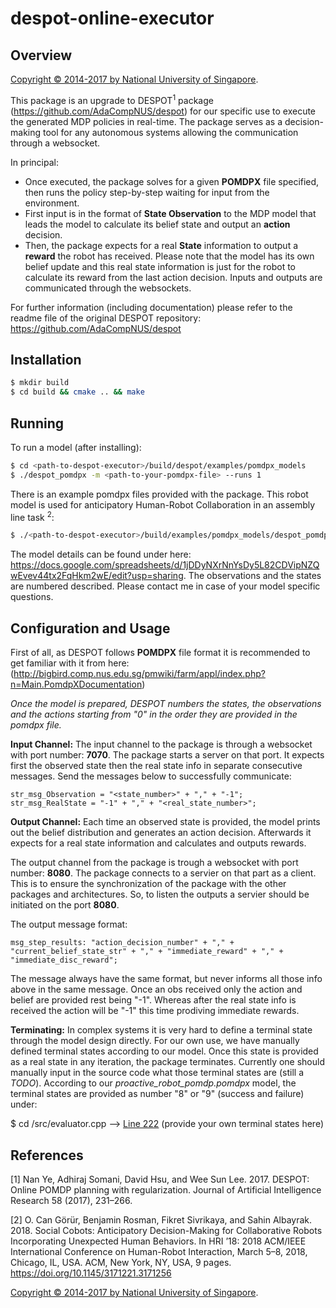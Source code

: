 # despot-online-executor

## Overview

[Copyright &copy; 2014-2017 by National University of Singapore](http://motion.comp.nus.edu.sg/).

This package is an upgrade to DESPOT<sup>1</sup> package (https://github.com/AdaCompNUS/despot) for our specific use to execute the generated MDP policies in real-time. The package serves as a decision-making tool for any autonomous systems allowing the communication through a websocket. 

In principal:
* Once executed, the package solves for a given **POMDPX** file specified, then runs the policy step-by-step waiting for input from the environment. 
* First input is in the format of **State Observation** to the MDP model that leads the model to calculate its belief state and output an **action** decision. 
* Then, the package expects for a real **State** information to output a **reward** the robot has received. 
Please note that the model has its own belief update and this real state information is just for the robot to calculate its reward from the last action decision. Inputs and outputs are communicated through the websockets.

For further information (including documentation) please refer to the readme file of the original DESPOT repository: https://github.com/AdaCompNUS/despot

## Installation

```bash
$ mkdir build
$ cd build && cmake .. && make
```

## Running

To run a model (after installing):

```bash
$ cd <path-to-despot-executor>/build/despot/examples/pomdpx_models
$ ./despot_pomdpx -m <path-to-your-pomdpx-file> --runs 1 
```

There is an example pomdpx files provided with the package. This robot model is used for anticipatory Human-Robot Collaboration in an assembly line task <sup>2</sup>:
```bash
$ ./<path-to-despot-executor>/build/examples/pomdpx_models/despot_pomdpx -m <path-to-despot-executor>/examples/pomdpx_models/data/humanModel_v2.POMDPx --runs 1
```
The model details can be found under here: https://docs.google.com/spreadsheets/d/1jDDyNXrNnYsDy5L82CDVipNZQwEvev44tx2FqHkm2wE/edit?usp=sharing. The observations and the states are numbered described. Please contact me in case of your model specific questions.

## Configuration and Usage

First of all, as DESPOT follows **POMDPX** file format it is recommended to get familiar with it from here: (http://bigbird.comp.nus.edu.sg/pmwiki/farm/appl/index.php?n=Main.PomdpXDocumentation)

*Once the model is prepared, DESPOT numbers the states, the observations and the actions starting from "0" in the order they are provided in the pomdpx file.*

**Input Channel:**
The input channel to the package is through a websocket with port number: **7070**. The package starts a server on that port.
It expects first the observed state then the real state info in separate consecutive messages. Send the messages below to successfully communicate:
```
str_msg_Observation = "<state_number>" + "," + "-1";
str_msg_RealState = "-1" + "," + "<real_state_number>";
```

**Output Channel:**
Each time an observed state is provided, the model prints out the belief distribution and generates an action decision. Afterwards it expects for a real state information and calculates and outputs rewards.

The output channel from the package is trough a websocket with port number: **8080**. The package connects to a servier on that part as a client. This is to ensure the synchronization of the package with the other packages and architectures. So, to listen the outputs a servier should be initiated on the port **8080**.

The output message format:
```
msg_step_results: "action_decision_number" + "," + "current_belief_state_str" + "," + "immediate_reward" + "," + "immediate_disc_reward";
```
The message always have the same format, but never informs all those info above in the same message. Once an obs received only the action and belief are provided rest being "-1". Whereas after the real state info is received the action will be "-1" this time prodiving immediate rewards.

**Terminating:**
In complex systems it is very hard to define a terminal state through the model design directly. For our own use, we have manually defined terminal states according to our model. Once this state is provided as a real state in any iteration, the package terminates. Currently one should manually input in the source code what those terminal states are (still a *TODO*). According to our *proactive_robot_pomdp.pomdpx* model, the terminal states are provided as number "8" or "9" (success and failure) under:

$ cd <path-to-despot-executor>/src/evaluator.cpp  --> [Line 222](https://gitlab.tubit.tu-berlin.de/app-ras/hrc_industry_ss18/blob/initial_commit_version/code/despot_MDP_robot/src/evaluator.cpp#L222) (provide your own terminal states here)

## References

[1] Nan Ye, Adhiraj Somani, David Hsu, and Wee Sun Lee. 2017. DESPOT: Online POMDP planning with regularization. Journal of Artificial Intelligence Research 58 (2017), 231–266.

[2] O. Can Görür, Benjamin Rosman, Fikret Sivrikaya, and Sahin Albayrak. 2018. Social Cobots: Anticipatory Decision-Making for Collaborative Robots Incorporating Unexpected Human Behaviors. In HRI ’18: 2018 ACM/IEEE International Conference on Human-Robot Interaction, March 5–8, 2018, Chicago, IL, USA. ACM, New York, NY, USA, 9 pages. https://doi.org/10.1145/3171221.3171256

[Copyright &copy; 2014-2017 by National University of Singapore](http://motion.comp.nus.edu.sg/).
